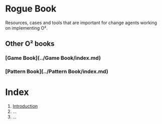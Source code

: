 # Rogue Book

Resources, cases and tools that are important for change agents working on implementing O².

## Other O² books

### [Game Book](../Game Book/index.md)
### [Pattern Book](../Pattern Book/index.md)


# Index

1. [Introduction](introduction.md)
2. ...
3. ...